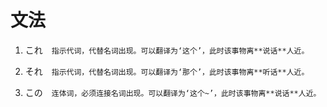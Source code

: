 # 文法

1. これ　`指示代词，代替名词出现。可以翻译为‘这个’，此时该事物离**说话**人近。`

2. それ　`指示代词，代替名词出现。可以翻译为‘那个’，此时该事物离**听话**人近。`

3. この　`连体词，必须连接名词出现。可以翻译为‘这个~’，此时该事物离**说话**人近。`
